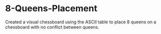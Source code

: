 # 8-Queens-Placement
Created a visual chessboard using the ASCII table to place 8 queens on a chessboard with no conflict between queens.
